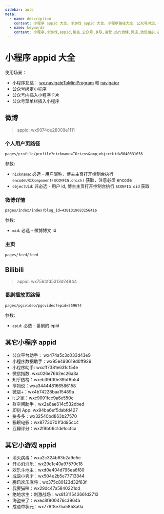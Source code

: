 ```yaml
---
sidebar: auto
meta:
  - name: description
    content: 小程序 appid 大全，小游戏 appid 大全，小程序路径大全，公众号绑定，小程序绑定，小程序引流，如何查看小程序的APPID？
  - name: keywords
    content: 小程序,小游戏,appid,路径,公众号,关联,运营,热门微博,微店,微信相册,小程序引流,如何查看
---
```


# 小程序 appid 大全


使用场景：
- 小程序互跳： [wx.navigateToMiniProgram](https://developers.weixin.qq.com/miniprogram/dev/api/wx.navigateToMiniProgram.html) 和 [navigator](https://developers.weixin.qq.com/miniprogram/dev/component/navigator.html?search-key=navigator)
- 公众号绑定小程序
- 公众号内插入小程序卡片
- 公众号菜单栏插入小程序


## 微博

> appid: wx9074de28009e1111

### 个人用户页路径

```
pages/profile/profile?nickname=IOriens&amp;objectUid=5040331056
```

参数:

- `nickname`: 必选 - 用户昵称，博主主页打开控制台执行 `encodeURIComponent($CONFIG.onick)` 获取，注意必须 encode
- `objectUid`: 非必选 - 用户 id, 博主主页打开控制台执行 `$CONFIG.oid` 获取

### 微博详情

```
pages/index/index?blog_id=4381319083256416
```

参数:

- `mid`: 必选 - 微博博文 id

### 主页

```
pages/feed/feed
```

## Bilibili

> appid: wx7564fd5313d24844

### 番剧播放页路径

```
pages/pgcvideo/pgcvideo?epid=259674
```

参数:

- `epid`: 必选 - 番剧的 epid

## 其它小程序 appid

- 公众平台助手： wx474a5c3c033d43e9
- 小程序数据助手：wx95e493619d0ff929
- 小程序助手: wxcff7381e631cf54e
- 微信指数: wxc026e7662ec26a3a
- 知乎热榜：wxeb39b10e39bf6b54
- 享物说：wxa344448166586158
- 微店+：wx4b74228baa15489a
- it 之家：wxc9091fcc9a6e550c
- 群空间助手：wx2a6ae614c532dbed
- 即刻 App: wx94ba6ef5dabfd427
- 拼多多：wx32540bd863b27570
- 猫眼电影：wx87730701f3d95cc4
- 豆瓣评分：wx2f9b06c1de1ccfca


## 其它小游戏 appid

- 消灭病毒：wxa2c324b63b2a9e5e
- 开心消消乐：wx29e1c40a97579c18
- 欢乐斗地主：wxd0e404d795ea6f80
- 成语小秀才：wx504e2b5e77713844
- 腾讯欢乐麻将：wx375c80123d32f83f
- 我要猫咪：wx29dc47a5840221dd
- 绝地求生：刺激战场：wx81311543661d2713
- 海盗来了：wxec8f800476c3964a
- 成语中状元：wx776f8e75a5858a0a
